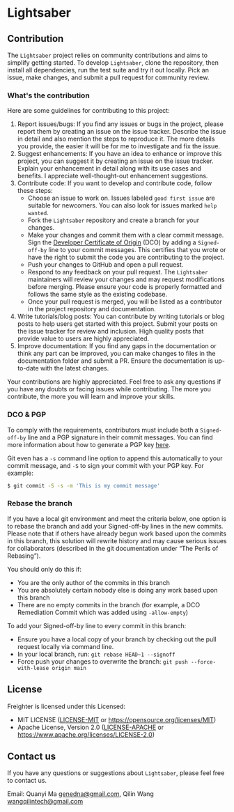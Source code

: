 # Lightsaber

## Contribution

The `Lightsaber` project relies on community contributions and aims to simplify getting started. To develop `Lightsaber`, clone the repository, then install all dependencies, run the test suite and try it out locally. Pick an issue, make changes, and submit a pull request for community review.

### What's the contribution

Here are some guidelines for contributing to this project:

1. Report issues/bugs: If you find any issues or bugs in the project, please report them by creating an issue on the issue tracker. Describe the issue in detail and also mention the steps to reproduce it. The more details you provide, the easier it will be for me to investigate and fix the issue.
2. Suggest enhancements: If you have an idea to enhance or improve this project, you can suggest it by creating an issue on the issue tracker. Explain your enhancement in detail along with its use cases and benefits. I appreciate well-thought-out enhancement suggestions.
3. Contribute code: If you want to develop and contribute code, follow these steps:
   - Choose an issue to work on. Issues labeled `good first issue` are suitable for newcomers. You can also look for issues marked `help wanted`.
   - Fork the `Lightsaber` repository and create a branch for your changes.
   - Make your changes and commit them with a clear commit message. Sign the [Developer Certificate of Origin](https://developercertificate.org/) (DCO) by adding a `Signed-off-by` line to your commit messages. This certifies that you wrote or have the right to submit the code you are contributing to the project.
   - Push your changes to GitHub and open a pull request.
   - Respond to any feedback on your pull request. The `Lightsaber` maintainers will review your changes and may request modifications before merging. Please ensure your code is properly formatted and follows the same style as the existing codebase.
   - Once your pull request is merged, you will be listed as a contributor in the project repository and documentation.
4. Write tutorials/blog posts: You can contribute by writing tutorials or blog posts to help users get started with this project. Submit your posts on the issue tracker for review and inclusion. High quality posts that provide value to users are highly appreciated.
5. Improve documentation: If you find any gaps in the documentation or think any part can be improved, you can make changes to files in the documentation folder and submit a PR. Ensure the documentation is up-to-date with the latest changes.

Your contributions are highly appreciated. Feel free to ask any questions if you have any doubts or facing issues while contributing. The more you contribute, the more you will learn and improve your skills.

### DCO & PGP

To comply with the requirements, contributors must include both a `Signed-off-by` line and a PGP signature in their commit messages. You can find more information about how to generate a PGP key [here](https://docs.github.com/en/github/authenticating-to-github/managing-commit-signature-verification/generating-a-new-gpg-key).

Git even has a `-s` command line option to append this automatically to your commit message, and `-S` to sign your commit with your PGP key. For example:

```bash
$ git commit -S -s -m 'This is my commit message'
```

### Rebase the branch

If you have a local git environment and meet the criteria below, one option is to rebase the branch and add your Signed-off-by lines in the new commits. Please note that if others have already begun work based upon the commits in this branch, this solution will rewrite history and may cause serious issues for collaborators (described in the git documentation under “The Perils of Rebasing”).

You should only do this if:

- You are the only author of the commits in this branch
- You are absolutely certain nobody else is doing any work based upon this branch
- There are no empty commits in the branch (for example, a DCO Remediation Commit which was added using `-allow-empty`)

To add your Signed-off-by line to every commit in this branch:

- Ensure you have a local copy of your branch by checking out the pull request locally via command line.
- In your local branch, run: `git rebase HEAD~1 --signoff`
- Force push your changes to overwrite the branch: `git push --force-with-lease origin main`

## License

Freighter is licensed under this Licensed:

* MIT LICENSE ([LICENSE-MIT](LICENSE-MIT) or https://opensource.org/licenses/MIT)
* Apache License, Version 2.0 ([LICENSE-APACHE](LICENSE-APACHE) or https://www.apache.org/licenses/LICENSE-2.0)

## Contact us

If you have any questions or suggestions about `Lightsaber`, please feel free to contact us.

Email: Quanyi Ma <genedna@gmail.com>, Qilin Wang <wangqilintech@gmail.com>